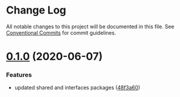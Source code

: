# Change Log

All notable changes to this project will be documented in this file.
See [Conventional Commits](https://conventionalcommits.org) for commit guidelines.

# [0.1.0](https://github.com/gihook/lerna-test/compare/v0.0.2...v0.1.0) (2020-06-07)


### Features

* updated shared and interfaces packages ([48f3a60](https://github.com/gihook/lerna-test/commit/48f3a601f8ff53152597e9f05e6e2b48c2fee8d1))
